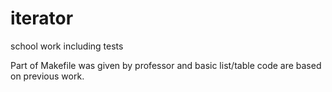# iterator
school work including tests

Part of Makefile was given by professor and basic list/table code are based on previous work.
